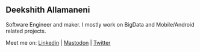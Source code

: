 ## Deekshith Allamaneni

Software Engineer and maker. I mostly work on BigData and Mobile/Android related projects.

Meet me on: [Linkedin](https://www.linkedin.com/in/adeekshith) | [Mastodon](https://mastodon.technology/@dsoft) | [Twitter](https://twitter.com/adeekshith)

<!--
**adeekshith/adeekshith** is a ✨ _special_ ✨ repository because its `README.md` (this file) appears on your GitHub profile.

Here are some ideas to get you started:

- 🔭 I’m currently working on ...
- 🌱 I’m currently learning ...
- 👯 I’m looking to collaborate on ...
- 🤔 I’m looking for help with ...
- 💬 Ask me about ...
- 📫 How to reach me: ...
- 😄 Pronouns: ...
- ⚡ Fun fact: ...
-->
